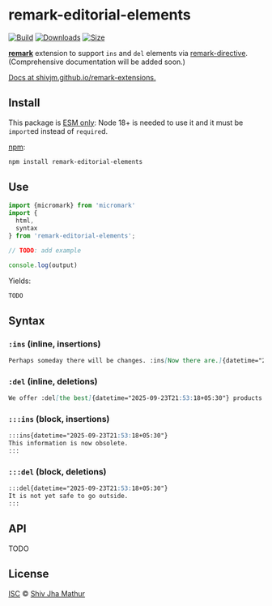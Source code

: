 # remark-editorial-elements

[![Build][test-badge]][build]
[![Downloads][downloads-badge]][downloads]
[![Size][size-badge]][size]

**[remark][]** extension to support `ins` and `del` elements via
[remark-directive][]. (Comprehensive documentation will be added
soon.)

[Docs at shivjm.github.io/remark-extensions.](https://shivjm.github.io/remark-extensions/modules/remark_editorial_elements.html)

## Install

This package is [ESM only](https://gist.github.com/sindresorhus/a39789f98801d908bbc7ff3ecc99d99c):
Node 18+ is needed to use it and it must be `import`ed instead of `require`d.

[npm][]:

```sh
npm install remark-editorial-elements
```

## Use

```js
import {micromark} from 'micromark'
import {
  html,
  syntax
} from 'remark-editorial-elements';

// TODO: add example

console.log(output)
```

Yields:

```html
TODO
```

## Syntax

### `:ins` (inline, insertions)

```markdown
Perhaps someday there will be changes. :ins[Now there are.]{datetime="2025-09-23T21:53:18+05:30"}
```

### `:del` (inline, deletions)

```markdown
We offer :del[the best]{datetime="2025-09-23T21:53:18+05:30"} products.
```

### `:::ins` (block, insertions)

```markdown
:::ins{datetime="2025-09-23T21:53:18+05:30"}
This information is now obsolete.
:::
```

### `:::del` (block, deletions)

```markdown
:::del{datetime="2025-09-23T21:53:18+05:30"}
It is not yet safe to go outside.
:::
```

## API

TODO

## License

[ISC][license] © [Shiv Jha Mathur][author]

<!-- Definitions -->

[author]: https://github.com/shivjm

[test-badge]: https://github.com/shivjm/remark-extensions/actions/workflows/test.yml/badge.svg

[build]: https://github.com/shivjm/remark-extensions/actions

[downloads-badge]: https://img.shields.io/npm/dm/remark-editorial-elements.svg

[downloads]: https://www.npmjs.com/package/remark-editorial-elements

[size-badge]: https://img.shields.io/bundlephobia/minzip/remark-editorial-elements.svg

[size]: https://bundlephobia.com/result?p=remark-editorial-elements

[npm]: https://docs.npmjs.com/cli/install

[license]: ../../license

[micromark]: https://github.com/micromark/micromark

[from-markdown]: https://github.com/syntax-tree/mdast-util-from-markdown

[to-markdown]: https://github.com/syntax-tree/mdast-util-to-markdown

[remark]: https://github.com/remarkjs/remark

[remark-directive]: https://github.com/remarkjs/remark-directive
